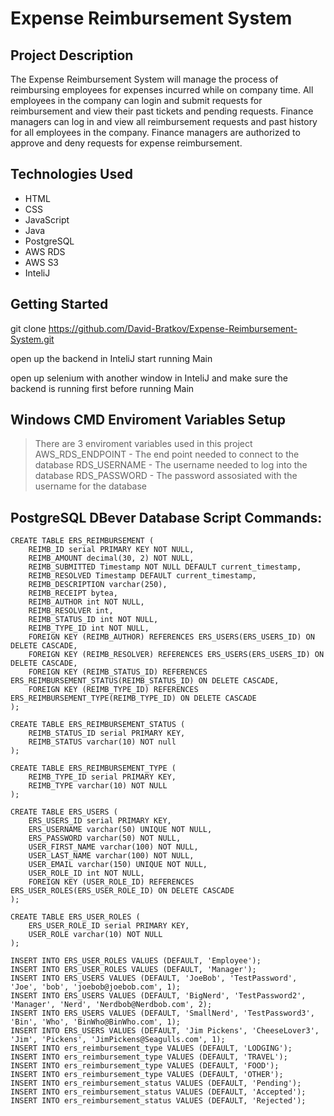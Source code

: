 # Expense Reimbursement System

## Project Description

The Expense Reimbursement System will manage the process of reimbursing employees for expenses incurred while on company time. All employees in the company can login and submit requests for reimbursement and view their past tickets and pending requests. Finance managers can log in and view all reimbursement requests and past history for all employees in the company. Finance managers are authorized to approve and deny requests for expense reimbursement.

## Technologies Used

* HTML
* CSS
* JavaScript
* Java
* PostgreSQL
* AWS RDS
* AWS S3
* InteliJ

## Getting Started
   
git clone https://github.com/David-Bratkov/Expense-Reimbursement-System.git

open up the backend in InteliJ start running Main

open up selenium with another window in InteliJ and make sure the backend is running first before running Main

## Windows CMD Enviroment Variables Setup

> There are 3 enviroment variables used in this project
> AWS_RDS_ENDPOINT - The end point needed to connect to the database
> RDS_USERNAME - The username needed to log into the database
> RDS_PASSWORD - The password assosiated with the username for the database

## PostgreSQL DBever Database Script Commands:
```
CREATE TABLE ERS_REIMBURSEMENT (
	REIMB_ID serial PRIMARY KEY NOT NULL,
	REIMB_AMOUNT decimal(30, 2) NOT NULL,
	REIMB_SUBMITTED Timestamp NOT NULL DEFAULT current_timestamp,
	REIMB_RESOLVED Timestamp DEFAULT current_timestamp,
	REIMB_DESCRIPTION varchar(250),
	REIMB_RECEIPT bytea,
	REIMB_AUTHOR int NOT NULL,
	REIMB_RESOLVER int,
	REIMB_STATUS_ID int NOT NULL,
	REIMB_TYPE_ID int NOT NULL,
	FOREIGN KEY (REIMB_AUTHOR) REFERENCES ERS_USERS(ERS_USERS_ID) ON DELETE CASCADE,
	FOREIGN KEY (REIMB_RESOLVER) REFERENCES ERS_USERS(ERS_USERS_ID) ON DELETE CASCADE,
	FOREIGN KEY (REIMB_STATUS_ID) REFERENCES ERS_REIMBURSEMENT_STATUS(REIMB_STATUS_ID) ON DELETE CASCADE,
	FOREIGN KEY (REIMB_TYPE_ID) REFERENCES ERS_REIMBURSEMENT_TYPE(REIMB_TYPE_ID) ON DELETE CASCADE
);
```
```
CREATE TABLE ERS_REIMBURSEMENT_STATUS (
	REIMB_STATUS_ID serial PRIMARY KEY,
	REIMB_STATUS varchar(10) NOT null
);
```
```
CREATE TABLE ERS_REIMBURSEMENT_TYPE (
	REIMB_TYPE_ID serial PRIMARY KEY,
	REIMB_TYPE varchar(10) NOT NULL
);
```
```
CREATE TABLE ERS_USERS (
	ERS_USERS_ID serial PRIMARY KEY,
	ERS_USERNAME varchar(50) UNIQUE NOT NULL,
	ERS_PASSWORD varchar(50) NOT NULL,
	USER_FIRST_NAME varchar(100) NOT NULL,
	USER_LAST_NAME varchar(100) NOT NULL,
	USER_EMAIL varchar(150) UNIQUE NOT NULL,
	USER_ROLE_ID int NOT NULL,
	FOREIGN KEY (USER_ROLE_ID) REFERENCES ERS_USER_ROLES(ERS_USER_ROLE_ID) ON DELETE CASCADE
);
```
```
CREATE TABLE ERS_USER_ROLES (
	ERS_USER_ROLE_ID serial PRIMARY KEY,
	USER_ROLE varchar(10) NOT NULL
);
```
```
INSERT INTO ERS_USER_ROLES VALUES (DEFAULT, 'Employee');
INSERT INTO ERS_USER_ROLES VALUES (DEFAULT, 'Manager');
INSERT INTO ERS_USERS VALUES (DEFAULT, 'JoeBob', 'TestPassword', 'Joe', 'bob', 'joebob@joebob.com', 1);
INSERT INTO ERS_USERS VALUES (DEFAULT, 'BigNerd', 'TestPassword2', 'Manager', 'Nerd', 'Nerdbob@Nerdbob.com', 2);
INSERT INTO ERS_USERS VALUES (DEFAULT, 'SmallNerd', 'TestPassword3', 'Bin', 'Who', 'BinWho@BinWho.com', 1);
INSERT INTO ERS_USERS VALUES (DEFAULT, 'Jim Pickens', 'CheeseLover3', 'Jim', 'Pickens', 'JimPickens@Seagulls.com', 1);
INSERT INTO ers_reimbursement_type VALUES (DEFAULT, 'LODGING');
INSERT INTO ers_reimbursement_type VALUES (DEFAULT, 'TRAVEL');
INSERT INTO ers_reimbursement_type VALUES (DEFAULT, 'FOOD'); 
INSERT INTO ers_reimbursement_type VALUES (DEFAULT, 'OTHER');
INSERT INTO ers_reimbursement_status VALUES (DEFAULT, 'Pending');
INSERT INTO ers_reimbursement_status VALUES (DEFAULT, 'Accepted');
INSERT INTO ers_reimbursement_status VALUES (DEFAULT, 'Rejected');
```
